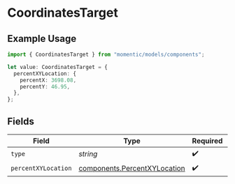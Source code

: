 # CoordinatesTarget

## Example Usage

```typescript
import { CoordinatesTarget } from "momentic/models/components";

let value: CoordinatesTarget = {
  percentXYLocation: {
    percentX: 3698.08,
    percentY: 46.95,
  },
};
```

## Fields

| Field                                                                        | Type                                                                         | Required                                                                     | Description                                                                  |
| ---------------------------------------------------------------------------- | ---------------------------------------------------------------------------- | ---------------------------------------------------------------------------- | ---------------------------------------------------------------------------- |
| `type`                                                                       | *string*                                                                     | :heavy_check_mark:                                                           | N/A                                                                          |
| `percentXYLocation`                                                          | [components.PercentXYLocation](../../models/components/percentxylocation.md) | :heavy_check_mark:                                                           | N/A                                                                          |
